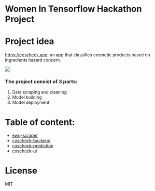 # Women In Tensorflow Hackathon Project
 
# Project idea
https://coscheck.app: an app that classifies cosmetic products based on ingredients hazard concern.

<a href="https://coscheck.app">
 <img src="https://i.imgur.com/tTn3V25.png" />
</a>

### The project consist of 3 parts:

1. Data scraping and cleaning
2. Model building
3. Model deployment

# Table of content:
- [ewg-scraper](https://github.com/houdaaynaou/women-in-tensorflow-hackathon/tree/master/ewg-scraper)
- [coscheck-backend](https://github.com/houdaaynaou/women-in-tensorflow-hackathon/tree/master/coscheck-backend)
- [coscheck-prediction](https://github.com/houdaaynaou/women-in-tensorflow-hackathon/tree/master/coscheck-prediction)
- [coscheck-ui](https://github.com/houdaaynaou/women-in-tensorflow-hackathon/tree/master/coscheck-ui)

# License
[MIT](https://github.com/houdaaynaou/women-in-tensorflow-hackathon/blob/master/LICENSE)
